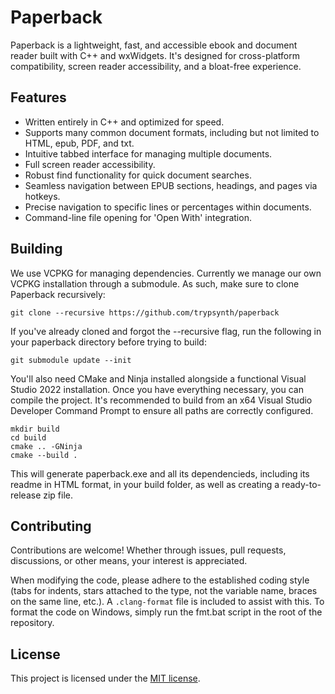 # Paperback
Paperback is a lightweight, fast, and accessible ebook and document reader built with C++ and wxWidgets. It's designed for cross-platform compatibility, screen reader accessibility, and a bloat-free experience.

## Features
* Written entirely in C++ and optimized for speed.
* Supports many common document formats, including but not limited to HTML, epub, PDF, and txt.
* Intuitive tabbed interface for managing multiple documents.
* Full screen reader accessibility.
* Robust find functionality for quick document searches.
* Seamless navigation between EPUB sections, headings, and pages via hotkeys.
* Precise navigation to specific lines or percentages within documents.
* Command-line file opening for 'Open With' integration.

## Building
We use VCPKG for managing dependencies. Currently we manage our own VCPKG installation through a submodule. As such, make sure to clone Paperback recursively:

```batch
git clone --recursive https://github.com/trypsynth/paperback
```

If you've already cloned and forgot the --recursive flag, run the following in your paperback directory before trying to build:

```batch
git submodule update --init
```

You'll also need CMake and Ninja installed alongside a functional Visual Studio 2022 installation. Once you have everything necessary, you can compile the project. It's recommended to build from an x64 Visual Studio Developer Command Prompt to ensure all paths are correctly configured.

```batch
mkdir build
cd build
cmake .. -GNinja
cmake --build .
```

This will generate paperback.exe and all its dependencieds, including its readme in HTML format, in your build folder, as well as creating a ready-to-release zip file.

## Contributing
Contributions are welcome! Whether through issues, pull requests, discussions, or other means, your interest is appreciated.

When modifying the code, please adhere to the established coding style (tabs for indents, stars attached to the type, not the variable name, braces on the same line, etc.). A `.clang-format` file is included to assist with this. To format the code on Windows, simply run the fmt.bat script in the root of the repository.

## License
This project is licensed under the [MIT license](LICENSE.md).
